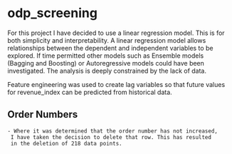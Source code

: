 # odp_screening

For this project I have decided to use a linear regression model.
This is for both simplicity and interpretability. A linear regression model allows 
relationships between the dependent and independent variables to be explored.
If time permitted other models such as Ensemble models (Bagging and Boosting)
or Autoregressive models could have been investigated. The analysis is
deeply constrained by the lack of data.

Feature engineering was used to create lag variables so that future values for 
revenue_index can be predicted from historical data. 

## Order Numbers
    - Where it was determined that the order number has not increased, 
     I have taken the decision to delete that row. This has resulted
     in the deletion of 218 data points. 